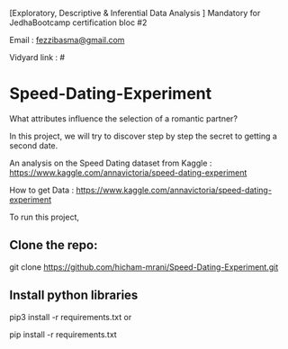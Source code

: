[Exploratory, Descriptive & Inferential Data Analysis ] Mandatory for JedhaBootcamp certification bloc #2 

Email : fezzibasma@gmail.com

Vidyard link : #


# Speed-Dating-Experiment

What attributes influence the selection of a romantic partner?

In this project, we will try to discover step by step the secret to getting a second date.

An analysis on the Speed Dating dataset from Kaggle : https://www.kaggle.com/annavictoria/speed-dating-experiment

How to get Data : https://www.kaggle.com/annavictoria/speed-dating-experiment



To run this project,

## Clone the repo:

git clone https://github.com/hicham-mrani/Speed-Dating-Experiment.git

## Install python libraries

pip3 install -r requirements.txt
or

pip install -r requirements.txt
